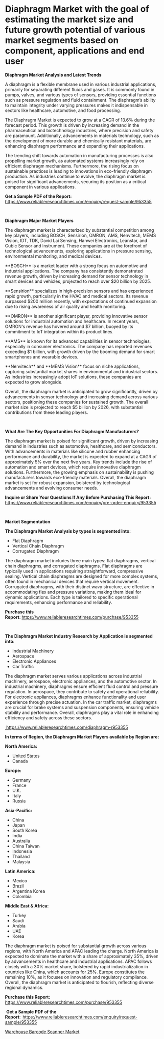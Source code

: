<p><h1>Diaphragm Market with the goal of estimating the market size and future growth potential of various market segments based on component, applications and end user</h1></p><p><strong>Diaphragm Market Analysis and Latest Trends</strong></p>
<p><p>A diaphragm is a flexible membrane used in various industrial applications, primarily for separating different fluids and gases. It is commonly found in pumps, valves, and various types of sensors, providing essential functions such as pressure regulation and fluid containment. The diaphragm’s ability to maintain integrity under varying pressures makes it indispensable in sectors like healthcare, automotive, and food processing.</p><p>The Diaphragm Market is expected to grow at a CAGR of 13.6% during the forecast period. This growth is driven by increasing demand in the pharmaceutical and biotechnology industries, where precision and safety are paramount. Additionally, advancements in materials technology, such as the development of more durable and chemically resistant materials, are enhancing diaphragm performance and expanding their applications. </p><p>The trending shift towards automation in manufacturing processes is also propelling market growth, as automated systems increasingly rely on efficient diaphragm mechanisms. Furthermore, the rising focus on sustainable practices is leading to innovations in eco-friendly diaphragm production. As industries continue to evolve, the diaphragm market is poised for significant advancements, securing its position as a critical component in various applications.</p></p>
<p><strong>Get a Sample PDF of the Report:&nbsp;</strong> <a href="https://www.reliableresearchtimes.com/enquiry/request-sample/953355?utm_campaign=3056&utm_medium=2&utm_source=Github&utm_content=ia&utm_term=11042025&utm_id=diaphragm">https://www.reliableresearchtimes.com/enquiry/request-sample/953355</a></p>
<p>&nbsp;</p>
<p><strong>Diaphragm Major Market Players</strong></p>
<p><p>The diaphragm market is characterized by substantial competition among key players, including BOSCH, Sensirion, OMRON, AMS, Nenvitech, MEMS Vision, IDT, TDK, David Lai Sensing, Hanwei Electronics, Leanstar, and Cubic Sensor and Instrument. These companies are at the forefront of technological advancements, exploring applications in pressure sensing, environmental monitoring, and medical devices.</p><p>**BOSCH** is a market leader with a strong focus on automotive and industrial applications. The company has consistently demonstrated revenue growth, driven by increasing demand for sensor technology in smart devices and vehicles, projected to reach over $20 billion by 2025.</p><p>**Sensirion** specializes in high-precision sensors and has experienced rapid growth, particularly in the HVAC and medical sectors. Its revenue surpassed $200 million recently, with expectations of continued expansion due to rising awareness of air quality and health monitoring.</p><p>**OMRON** is another significant player, providing innovative sensor solutions for industrial automation and healthcare. In recent years, OMRON's revenue has hovered around $7 billion, buoyed by its commitment to IoT integration within its product lines.</p><p>**AMS** is known for its advanced capabilities in sensor technologies, especially in consumer electronics. The company has reported revenues exceeding $1 billion, with growth driven by the booming demand for smart smartphones and wearable devices.</p><p>**Nenvitech** and **MEMS Vision** focus on niche applications, capturing substantial market shares in environmental and industrial sectors. As industries increasingly adopt IoT solutions, these companies are expected to grow alongside.</p><p>Overall, the diaphragm market is anticipated to grow significantly, driven by advancements in sensor technology and increasing demand across various sectors, positioning these companies for sustained growth. The overall market size is projected to reach $5 billion by 2026, with substantial contributions from these leading players.</p></p>
<p>&nbsp;</p>
<p><strong>What Are The Key Opportunities For Diaphragm Manufacturers?</strong></p>
<p><p>The diaphragm market is poised for significant growth, driven by increasing demand in industries such as automotive, healthcare, and semiconductors. With advancements in materials like silicone and rubber enhancing performance and durability, the market is expected to expand at a CAGR of approximately 5% over the next five years. Key trends include the rise of automation and smart devices, which require innovative diaphragm solutions. Furthermore, the growing emphasis on sustainability is pushing manufacturers towards eco-friendly materials. Overall, the diaphragm market is set for robust expansion, bolstered by technological advancements and evolving consumer needs.</p></p>
<p><strong>Inquire or Share Your Questions If Any Before Purchasing This Report:</strong> <a href="https://www.reliableresearchtimes.com/enquiry/pre-order-enquiry/953355?utm_campaign=3056&utm_medium=2&utm_source=Github&utm_content=ia&utm_term=11042025&utm_id=diaphragm">https://www.reliableresearchtimes.com/enquiry/pre-order-enquiry/953355</a></p>
<p>&nbsp;</p>
<p><strong>Market Segmentation</strong></p>
<p><strong>The Diaphragm Market Analysis by types is segmented into:</strong></p>
<p><ul><li>Flat Diaphragm</li><li>Vertical Chain Diaphragm</li><li>Corrugated Diaphragm</li></ul></p>
<p><p>The diaphragm market includes three main types: flat diaphragms, vertical chain diaphragms, and corrugated diaphragms. Flat diaphragms are typically used in applications requiring straightforward, compressive sealing. Vertical chain diaphragms are designed for more complex systems, often found in mechanical devices that require vertical movement. Corrugated diaphragms, with their distinct wavy structure, are effective in accommodating flex and pressure variations, making them ideal for dynamic applications. Each type is tailored to specific operational requirements, enhancing performance and reliability.</p></p>
<p><strong>Purchase this Report:&nbsp;</strong><a href="https://www.reliableresearchtimes.com/purchase/953355?utm_campaign=3056&utm_medium=2&utm_source=Github&utm_content=ia&utm_term=11042025&utm_id=diaphragm">https://www.reliableresearchtimes.com/purchase/953355</a></p>
<p>&nbsp;</p>
<p><strong>The Diaphragm Market Industry Research by Application is segmented into:</strong></p>
<p><ul><li>Industrial Machinery</li><li>Aerospace</li><li>Electronic Appliances</li><li>Car Traffic</li></ul></p>
<p><p>The diaphragm market serves various applications across industrial machinery, aerospace, electronic appliances, and the automotive sector. In industrial machinery, diaphragms ensure efficient fluid control and pressure regulation. In aerospace, they contribute to safety and operational reliability. For electronic appliances, diaphragms enhance functionality and user experience through precise actuation. In the car traffic market, diaphragms are crucial for brake systems and suspension components, ensuring vehicle stability and performance. Overall, diaphragms play a vital role in enhancing efficiency and safety across these sectors.</p></p>
<p><a href="https://www.reliableresearchtimes.com/diaphragm-r953355?utm_campaign=3056&utm_medium=2&utm_source=Github&utm_content=ia&utm_term=11042025&utm_id=diaphragm">&nbsp;https://www.reliableresearchtimes.com/diaphragm-r953355</a></p>
<p><strong>In terms of Region, the Diaphragm Market Players available by Region are:</strong></p>
<p>
    <p> <strong> North America: </strong>
        <ul>
            <li>United States</li>
            <li>Canada</li>
        </ul>
        </p> 
    <p> <strong> Europe: </strong>
        <ul>
            <li>Germany</li>
            <li>France</li>
            <li>U.K.</li>
            <li>Italy</li>
            <li>Russia</li>
        </ul>
        </p> 
    <p> <strong> Asia-Pacific: </strong>
        <ul>
            <li>China</li>
            <li>Japan</li>
            <li>South Korea</li>
            <li>India</li>
            <li>Australia</li>
            <li>China Taiwan</li>
            <li>Indonesia</li>
            <li>Thailand</li>
            <li>Malaysia</li>
        </ul>
        </p> 
    <p> <strong> Latin America: </strong>
        <ul>
            <li>Mexico</li>
            <li>Brazil</li>
            <li>Argentina Korea</li>
            <li>Colombia</li>
        </ul>
        </p> 
    <p> <strong> Middle East & Africa: </strong>
        <ul>
            <li>Turkey</li>
            <li>Saudi</li>
            <li>Arabia</li>
            <li>UAE</li>
            <li>Korea</li>
        </ul>
    </p>
    </p>
<p><p>The diaphragm market is poised for substantial growth across various regions, with North America and APAC leading the charge. North America is expected to dominate the market with a share of approximately 35%, driven by advancements in healthcare and industrial applications. APAC follows closely with a 30% market share, bolstered by rapid industrialization in countries like China, which accounts for 25%. Europe constitutes the remaining 10%, as it focuses on innovation and regulatory compliance. Overall, the diaphragm market is anticipated to flourish, reflecting diverse regional dynamics.</p></p>
<p><strong>Purchase this Report: </strong><a href="https://www.reliableresearchtimes.com/purchase/953355?utm_campaign=3056&utm_medium=2&utm_source=Github&utm_content=ia&utm_term=11042025&utm_id=diaphragm">https://www.reliableresearchtimes.com/purchase/953355</a></p>
<p>&nbsp;<strong>Get a Sample PDF of the Report:&nbsp;&nbsp;</strong><a href="https://www.reliableresearchtimes.com/enquiry/request-sample/953355?utm_campaign=3056&utm_medium=2&utm_source=Github&utm_content=ia&utm_term=11042025&utm_id=diaphragm">https://www.reliableresearchtimes.com/enquiry/request-sample/953355</a></p>
<p><strong></strong></p>
<p><p><a href="https://github.com/JakirUddin511/Market-Research-Report-List-2/blob/main/warehouse-barcode-scanner-market.md?utm_campaign=3056&utm_medium=2&utm_source=Github&utm_content=ia&utm_term=11042025&utm_id=diaphragm">Warehouse Barcode Scanner Market</a></p></p>